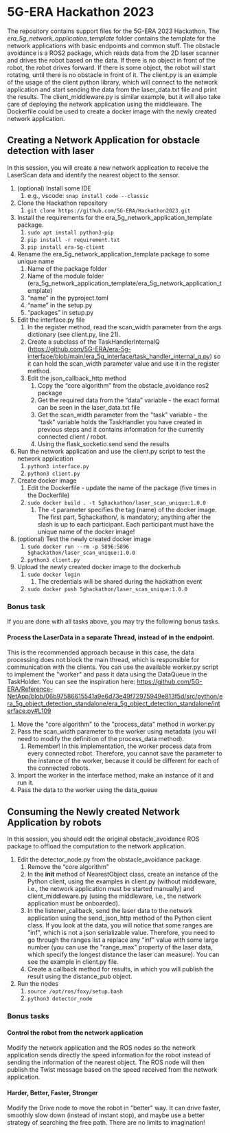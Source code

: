 # 5G-ERA Hackathon 2023

The repository contains support files for the 5G-ERA 2023 Hackathon. The _era_5g_network_application_template_ folder contains the template for the network applications with basic endpoints and common stuff. The obstacle avoidance is a ROS2 package, which reads data from the 2D laser scanner and drives the robot based on the data. If there is no object in front of the robot, the robot drives forward. If there is some object, the robot will start rotating, until there is no obstacle in front of it. The client.py is an example of the usage of the client python library, which will connect to the network application and start sending the data from the laser_data.txt file and print the results. The client_middleware.py is similar example, but it will also take care of deploying the network application using the middleware. The Dockerfile could be used to create a docker image with the newly created network application.

## Creating a Network Application for obstacle detection with laser

In this session, you will create a new network application to receive the LaserScan data and identify the nearest object to the sensor. 

1) (optional) Install some IDE
    1) e.g., vscode: `snap install code --classic`
2) Clone the Hackathon repository
    1) `git clone https://github.com/5G-ERA/Hackathon2023.git`
1) Install the requirements for the era_5g_network_application_template package.
    1) `sudo apt install python3-pip`
    1) `pip install -r requirement.txt`
    1) `pip install era-5g-client`
3) Rename the era_5g_network_application_template package to some unique name
    1) Name of the package folder
    1) Name of the module folder (era_5g_network_application_template/era_5g_network_application_template)
    1) “name” in the pyproject.toml
    1) “name” in the setup.py
    1) “packages” in setup.py
1) Edit the interface.py file
    1) In the register method, read the scan_width parameter from the args dictionary (see client.py, line 21).
    1) Create a subclass of the TaskHandlerInternalQ (https://github.com/5G-ERA/era-5g-interface/blob/main/era_5g_interface/task_handler_internal_q.py) so it can hold the scan_width parameter value and use it in the register method.
    1) Edit the json_callback_http method
        1) Copy the “core algorithm” from the obstacle_avoidance ros2 package
        2) Get the required data from the “data” variable - the exact format can be seen in the laser_data.txt file
        3) Get the scan_width parameter from the "task" variable - the "task" variable holds the TaskHandler you have created in previous steps and it contains information for the currently connected client / robot.
        4) Using the flask_socketio.send send the results 
1) Run the network application and use the client.py script to test the network application
    1) `python3 interface.py`
    1) `python3 client.py`
1) Create docker image
    1) Edit the Dockerfile - update the name of the package (five times in the Dockerfile)
    1) `sudo docker build . -t 5ghackathon/laser_scan_unique:1.0.0`
        1) The -t parameter specifies the tag (name) of the docker image. The first part, 5ghackathon/, is mandatory; anything after the slash is up to each participant. Each participant must have the unique name of the docker image!
1) (optional) Test the newly created docker image
    1) `sudo docker run --rm -p 5896:5896 5ghackathon/laser_scan_unique:1.0.0`
    1) `python3 client.py`
1) Upload the newly created docker image to the dockerhub
    1) `sudo docker login`
        1) The credentials will be shared during the hackathon event
    1) `sudo docker push 5ghackathon/laser_scan_unique:1.0.0`


### Bonus task

If you are done with all tasks above, you may try the following bonus tasks.   


#### Process the LaserData in a separate Thread, instead of in the endpoint.  

This is the recommended approach because in this case, the data processing does not block the main thread, which is responsible for communication with the clients. You can use the available worker.py script to implement the "worker" and pass it data using the DataQueue in the TaskHolder. You can see the inspiration here: https://github.com/5G-ERA/Reference-NetApp/blob/06b97586615541a9e6d73e49f72975949e813f5d/src/python/era_5g_object_detection_standalone/era_5g_object_detection_standalone/interface.py#L109

1) Move the "core algorithm" to the "process_data" method in worker.py
2) Pass the scan_width parameter to the worker using metadata (you will need to modify the definition of the process_data method). 
   1) Remember! In this implementation, the worker process data from every connected robot. Therefore, you cannot save the parameter to the instance of the worker, because it could be different for each of the connected robots. 
3) Import the worker in the interface method, make an instance of it and run it.
4) Pass the data to the worker using the data_queue


## Consuming the Newly created Network Application by robots 

In this session, you should edit the original obstacle_avoidance ROS package to offload the computation to the network application.

1) Edit the detector_node.py from the obstacle_avoidance package.
    1) Remove the “core algorithm”
    1) In the __init__ method of NearestObject class, create an instance of the Python client, using the examples in client.py (without middleware, i.e., the network application must be started manually) and client_middleware.py (using the middleware, i.e., the network application must be onboarded).
    1) In the listener_callback, send the laser data to the network application using the send_json_http method of the Python client class. If you look at the data, you will notice that some ranges are "inf", which is not a json serializable value. Therefore, you need to go through the ranges list a replace any "inf" value with some large number (you can use the "range_max" property of the laser data, which specify the longest distance the laser can measure). You can see the example in client.py file.
    1) Create a callback method for results, in which you will publish the result using the distance_pub object. 
1) Run the nodes
    1) `source /opt/ros/foxy/setup.bash`
    1) `python3 detector_node `


### Bonus tasks

#### Control the robot from the network application

Modify the network application and the ROS nodes so the network application sends directly the speed information for the robot instead of sending the information of the nearest object. The ROS node will then publish the Twist message based on the speed received from the network application.

#### Harder, Better, Faster, Stronger

Modify the Drive node to move the robot in "better" way. It can drive faster, smoothly slow down (instead of instant stop), and maybe use a better strategy of searching the free path. There are no limits to imagination!
